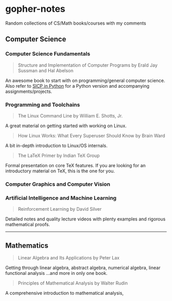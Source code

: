# gopher-notes
Random collections of CS/Math books/courses with my comments


## Computer Science

### Computer Science Fundamentals

> Structure and Implementation of Computer Programs by Erald Jay Sussman and Hal Abelson

An awesome book to start with on programming/general computer science. Also refer to [SICP in Python](http://composingprograms.com/) for a Python version and accompanying assignments/projects.


### Programming and Toolchains

> The Linux Command Line by William E. Shotts, Jr.

A great material on getting started with working on Linux.

> How Linux Works: What Every Superuser Should Know by Brain Ward

A bit in-depth introduction to Linux/OS internals.

> The LaTeX Primer by Indian TeX Group

Formal presentation on core TeX features. If you are looking for an introductory material on TeX, this is the one for you.



### Computer Graphics and Computer Vision



### Artificial Intelligence and Machine Learning

> Reinforcement Learning by David Silver

Detailed notes and quality lecture videos with plenty examples and rigorous mathematical proofs.

---

## Mathematics

> Linear Algebra and Its Applications by Peter Lax

Getting through linear algebra, abstract algebra, numerical algebra, linear functional analysis ...and more in only one book.

> Principles of Mathematical Analysis by Walter Rudin

A comprehensive introduction to mathematical analysis, 